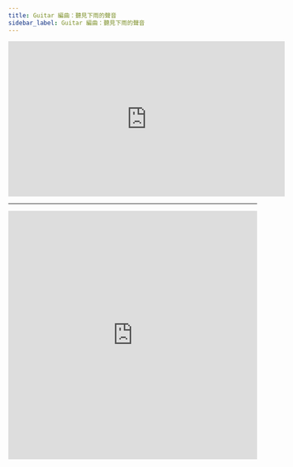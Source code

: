 ```yaml
---
title: Guitar 編曲：聽見下雨的聲音
sidebar_label: Guitar 編曲：聽見下雨的聲音
---
```


<iframe width="560" height="315" src="https://www.youtube.com/embed/F2uX6ByoW7A" frameborder="0" allow="accelerometer; autoplay; encrypted-media; gyroscope; picture-in-picture" allowfullscreen></iframe>

---

<div style="overflow:hidden;padding-top:100%;position:relative;">
    <iframe src="https://sibl.pub/BJWfOBjS8" frameborder="0" style="height: 100%; width: 100%; position: absolute; top: 0; bottom: 0; left: 0; right: 0;" allowfullscreen></iframe>
</div>